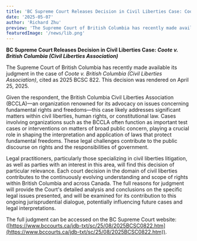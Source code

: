 ```yaml
---
title: 'BC Supreme Court Releases Decision in Civil Liberties Case: Coote v. British Columbia'
date: '2025-05-07'
author: 'Richard Zhu'
preview: 'The Supreme Court of British Columbia has recently made available its judgment in the case of Coote v. British Columbia (Civil Liberties Association)...'
featuredImage: '/news/lib.png'
---
```


**BC Supreme Court Releases Decision in Civil Liberties Case: *Coote v. British Columbia (Civil Liberties Association)***

The Supreme Court of British Columbia has recently made available its judgment in the case of *Coote v. British Columbia (Civil Liberties Association)*, cited as 2025 BCSC 822\. This decision was rendered on April 25, 2025\.

Given the respondent, the British Columbia Civil Liberties Association (BCCLA)—an organization renowned for its advocacy on issues concerning fundamental rights and freedoms—this case likely addresses significant matters within civil liberties, human rights, or constitutional law. Cases involving organizations such as the BCCLA often function as important test cases or interventions on matters of broad public concern, playing a crucial role in shaping the interpretation and application of laws that protect fundamental freedoms. These legal challenges contribute to the public discourse on rights and the responsibilities of government.

Legal practitioners, particularly those specializing in civil liberties litigation, as well as parties with an interest in this area, will find this decision of particular relevance. Each court decision in the domain of civil liberties contributes to the continuously evolving understanding and scope of rights within British Columbia and across Canada. The full reasons for judgment will provide the Court's detailed analysis and conclusions on the specific legal issues presented, and will be examined for its contribution to this ongoing jurisprudential dialogue, potentially influencing future cases and legal interpretations.

The full judgment can be accessed on the BC Supreme Court website:([https://www.bccourts.ca/jdb-txt/sc/25/08/2025BCSC0822.htm](https://www.bccourts.ca/jdb-txt/sc/25/08/2025BCSC0822.htm)).